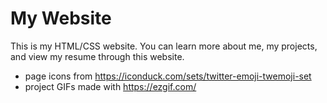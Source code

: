 # My Website

This is my HTML/CSS website. You can learn more about me, my projects, and view my resume through this website.

- page icons from https://iconduck.com/sets/twitter-emoji-twemoji-set
- project GIFs made with https://ezgif.com/
